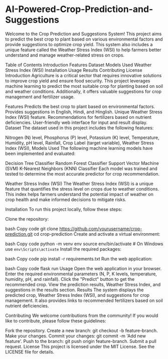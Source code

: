 # AI-Powered-Crop-Prediction-and-Suggestions
Welcome to the Crop Prediction and Suggestions System! This project aims to predict the best crop to plant based on various environmental factors and provide suggestions to optimize crop yield. This system also includes a unique feature called the Weather Stress Index (WSI) to help farmers better understand and manage weather-related stress on crops.

Table of Contents
Introduction
Features
Dataset
Models Used
Weather Stress Index (WSI)
Installation
Usage
Results
Contributing
License
Introduction
Agriculture is a critical sector that requires innovative solutions to improve crop yield and ensure food security. This project leverages machine learning to predict the most suitable crop for planting based on soil and weather conditions. Additionally, it offers valuable suggestions for crop management and fertilizer usage.

Features
Predicts the best crop to plant based on environmental factors.
Provides suggestions in English, Hindi, and Hinglish.
Unique Weather Stress Index (WSI) feature.
Recommendations for fertilizers based on nutrient deficiencies.
User-friendly web interface for input and result display.
Dataset
The dataset used in this project includes the following features:

Nitrogen (N) level,
Phosphorus (P) level,
Potassium (K) level,
Temperature,
Humidity,
pH level,
Rainfall,
Crop Label (target variable),
Weather Stress Index (WSI),
Models Used
The following machine learning models have been implemented and evaluated:

Decision Tree Classifier
Random Forest Classifier
Support Vector Machine (SVM)
K-Nearest Neighbors (KNN) Classifier
Each model was trained and tested to determine the most accurate predictor for crop recommendation.

Weather Stress Index (WSI)
The Weather Stress Index (WSI) is a unique feature that quantifies the stress level on crops due to weather conditions. This index helps farmers understand the potential impact of weather on crop health and make informed decisions to mitigate risks.

Installation
To run this project locally, follow these steps:

Clone the repository:

bash
Copy code
git clone https://github.com/yourusername/crop-prediction.git
cd crop-prediction
Create and activate a virtual environment:

bash
Copy code
python -m venv env
source env/bin/activate  # On Windows use `env\Scripts\activate`
Install the required packages:

bash
Copy code
pip install -r requirements.txt
Run the web application:

bash
Copy code
flask run
Usage
Open the web application in your browser.
Enter the required environmental parameters (N, P, K levels, temperature, humidity, pH, and rainfall).
Click the "Predict" button to get the recommended crop.
View the prediction results, Weather Stress Index, and suggestions in the results section.
Results
The system displays the predicted crop, Weather Stress Index (WSI), and suggestions for crop management. It also provides links to recommended fertilizers based on soil nutrient deficiencies.

Contributing
We welcome contributions from the community! If you would like to contribute, please follow these guidelines:

Fork the repository.
Create a new branch: git checkout -b feature-branch.
Make your changes.
Commit your changes: git commit -m 'Add new feature'.
Push to the branch: git push origin feature-branch.
Submit a pull request.
License
This project is licensed under the MIT License. See the LICENSE file for details.
